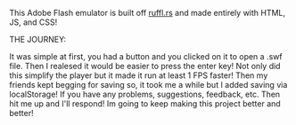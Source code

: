 This Adobe Flash emulator is built off [ruffl.rs](https://ruffle.rs) and made entirely with HTML, JS, and CSS!

THE JOURNEY:

It was simple at first, you had a button and you clicked on it to open a .swf file.
Then I realesed it would be easier to press the enter key! Not only did this simplify the player but it made it run at least 1 FPS faster!
Then my friends kept begging for saving so, it took me a while but I added saving via localStorage!
If you have any problems, suggestions, feedback, etc. Then hit me up and I'll respond!
Im going to keep making this project better and better!

